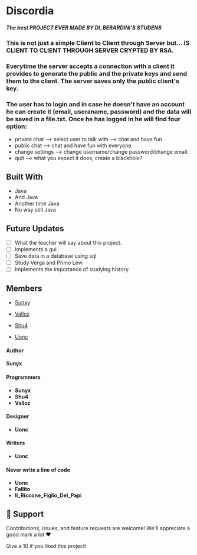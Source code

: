 # Discordia
##### The best PROJECT EVER MADE BY DI_BERARDINI'S STUDENS

### This is not just a simple Client to Client through Server but... IS CLIENT TO CLIENT THROUGH SERVER CRYPTED BY RSA. 
### Everytime the server accepts a connection with a client it provides to generate the public and the private keys and send them to the client. The server saves only the public client's key.
### The user has to login and in case he doesn't have an account he can create it (email, useraname, password) and the data will be saved in a file.txt. Once he has logged in he will find four option:
- private chat --> select user to talk with --> chat and have fun.
- public chat --> chat and have fun with everyone.
- change settings --> change username/change password/change email.
- quit --> what you expect it does, create a blackhole?



## Built With

- Java
- And Java
- Another time Java
- No way still Java

## Future Updates

- [ ] What the teacher will say about this project.
- [ ] Implements a gui
- [ ] Save data in a database using sql
- [ ] Study Verga and Primo Levi
- [ ] Implements the importance of studying history

## Members

- [Sunxy](https://www.google.com/url?sa=i&url=https%3A%2F%2Fit.m.wikipedia.org%2Fwiki%2FFile%3AThe_Sun_by_the_Atmospheric_Imaging_Assembly_of_NASA%2527s_Solar_Dynamics_Observatory_-_20100819.jpg&psig=AOvVaw0Tzz7U0njxW1yyqQP-O4VR&ust=1635608176678000&source=images&cd=vfe&ved=0CAsQjRxqFwoTCPCe5JT57_MCFQAAAAAdAAAAABAD "Sunyx")

- [Valloz](https://www.google.com/url?sa=i&url=https%3A%2F%2Fwww.milannight.com%2Fredazionali%2Fvoglio-essere-chiara%2Fil-gallo%2F&psig=AOvVaw3UZZyJyKx9Q6UPPbNV2mZg&ust=1635608302618000&source=images&cd=vfe&ved=0CAsQjRxqFwoTCOCju9D57_MCFQAAAAAdAAAAABAD "Dirix")

- [Shu4](https://www.google.com/url?sa=i&url=https%3A%2F%2Fwww.ilfattoquotidiano.it%2F2021%2F09%2F16%2Ftensioni-tra-mario-giordano-e-mediaset-convocato-dalla-direzione-per-le-posizioni-no-vax-nel-suo-programma%2F6322604%2F&psig=AOvVaw0NJ-TLXKG_0aWA3FgS0ra0&ust=1635608332025000&source=images&cd=vfe&ved=0CAsQjRxqFwoTCPi4sd757_MCFQAAAAAdAAAAABAD "Shu4")

- [Uonc](https://www.google.com/url?sa=i&url=https%3A%2F%2Fwww.startmag.it%2Finvestimenti%2Fforza-dollaro%2F&psig=AOvVaw0vHQ0w9D6fiKGcTayf8Ckm&ust=1635608352013000&source=images&cd=vfe&ved=0CAsQjRxqFwoTCMDHsOj57_MCFQAAAAAdAAAAABAD "Uonc")


#### Author

**Sunyx**


#### Programmers
- **Sunyx**
- **Shu4**
- **Valloz**

#### Designer 
- **Uonc**

#### Writers
- **Uonc**
#### Never write a line of code
- **Uonc**
- **Fallito**
- **Il_Riccone_Figlio_Del_Papi**

## 🤝 Support

Contributions, issues, and feature requests are welcome!
We'll appreciate a good mark a lot ❤️

Give a 10 if you liked this project!
